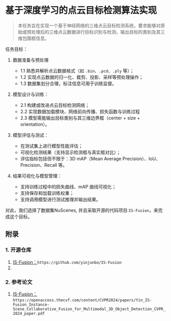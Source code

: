 # 基于深度学习的点云目标检测算法实现

> 本任务旨在实现一个基于神经网络的三维点云目标检测系统，要求能够对原始或预处理后的三维点云数据进行目标识别与检测，输出目标的类别及其三维包围框信息。

任务目标：

1. 数据准备与预处理

   - 1.1 熟悉并解析点云数据格式（如 `.bin`、`.pcd`、`.ply` 等）；
   - 1.2 实现点云数据的归一化、裁剪、投影、采样等预处理操作；
   - 1.3 数据集划分合理，标注信息可用于训练监督。
2. 模型设计与训练：

    - 2.1 构建或改进点云目标检测网络；
    - 2.2 实现数据加载模块、网络前向传播、损失函数与训练过程
    - 2.3 模型需能输出目标类别与其三维边界框（center + size + orientation）。

3. 模型评估与测试：

    - 在测试集上进行模型性能评估；
    - 可视化检测结果（支持显示检测框与真实框对比）；
    - 评估指标包括但不限于：3D mAP（Mean Average Precision）、IoU、Precision、Recall 等。

4. 结果可视化与模型管理：

    - 支持训练过程中的损失曲线、mAP 曲线可视化；
    - 支持保存和加载训练权重；
    - 支持调用模型进行测试推理并输出结果。

对此，我们选择了数据集NuScenes, 并且采取开源的代码项目:`IS-Fusion`，来完成这个目标。


## 附录

### 1. 开源仓库

1. [IS-Fusion：](https://github.com/yinjunbo/IS-Fusion)`https://github.com/yinjunbo/IS-Fusion`
2. 

### 2. 参考论文

1. [IS-Fusion：](https://openaccess.thecvf.com/content/CVPR2024/papers/Yin_IS-Fusion_Instance-Scene_Collaborative_Fusion_for_Multimodal_3D_Object_Detection_CVPR_2024_paper.pdf)`https://openaccess.thecvf.com/content/CVPR2024/papers/Yin_IS-Fusion_Instance-Scene_Collaborative_Fusion_for_Multimodal_3D_Object_Detection_CVPR_2024_paper.pdf`